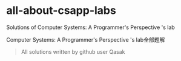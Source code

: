 # all-about-csapp-labs
Solutions of Computer Systems: A Programmer's Perspective 's lab

Computer Systems: A Programmer's Perspective 's lab全部题解

> All solutions written by github user Qasak
